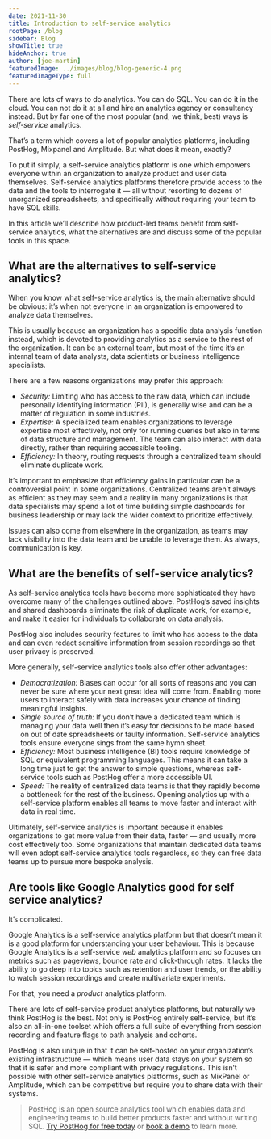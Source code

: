 ```yaml
---
date: 2021-11-30
title: Introduction to self-service analytics
rootPage: /blog
sidebar: Blog
showTitle: true
hideAnchor: true
author: [joe-martin]
featuredImage: ../images/blog/blog-generic-4.png
featuredImageType: full
---
```


There are lots of ways to do analytics. You can do SQL. You can do it in the cloud. You can not do it at all and hire an analytics agency or consultancy instead. But by far one of the most popular (and, we think, best) ways is _self-service_ analytics. 

That’s a term which covers a lot of popular analytics platforms, including PostHog, Mixpanel and Amplitude. But what does it mean, exactly? 

To put it simply, a self-service analytics platform is one which empowers everyone within an organization to analyze product and user data themselves. Self-service analytics platforms therefore provide access to the data and the tools to interrogate it — all without resorting to dozens of unorganized spreadsheets, and specifically without requiring your team to have SQL skills.

In this article we’ll describe how product-led teams benefit from self-service analytics, what the alternatives are and discuss some of the popular tools in this space. 

## What are the alternatives to self-service analytics?

When you know what self-service analytics is, the main alternative should be obvious: it’s when not everyone in an organization is empowered to analyze data themselves. 

This is usually because an organization has a specific data analysis function instead, which is devoted to providing analytics as a service to the rest of the organization. It can be an external team, but most of the time it’s an internal team of data analysts, data scientists or business intelligence specialists. 

There are a few reasons organizations may prefer this approach: 

- *Security:* Limiting who has access to the raw data, which can include personally identifying information (PII), is generally wise and can be a matter of regulation in some industries. 
- *Expertise:* A specialized team enables organizations to leverage expertise most effectively, not only for running queries but also in terms of data structure and management. The team can also interact with data directly, rather than requiring accessible tooling. 
- *Efficiency:* In theory, routing requests through a centralized team should eliminate duplicate work.

It’s important to emphasize that efficiency gains in particular can be a controversial point in some organizations. Centralized teams aren’t always as efficient as they may seem and a reality in many organizations is that data specialists may spend a lot of time building simple dashboards for business leadership or may lack the wider context to prioritize effectively.

Issues can also come from elsewhere in the organization, as teams may lack visibility into the data team and be unable to leverage them. As always, communication is key. 

<BorderWrapper>
    <Quote
        imageSource="/images/customers/andy.jpeg"
        size="md"
        name="Andy Su"
        title="Founder and CEO, Pry"
        quote={`“We look into things such as how valuable customers who come to us via ads are compared to those who are organic. We then use that information to make decisions about our advertising strategy.”`}
    />
</BorderWrapper>

## What are the benefits of self-service analytics?

As self-service analytics tools have become more sophisticated they have overcome many of the challenges outlined above. PostHog’s saved insights and shared dashboards eliminate the risk of duplicate work, for example, and make it easier for individuals to collaborate on data analysis. 

PostHog also includes security features to limit who has access to the data and can even redact sensitive information from session recordings so that user privacy is preserved. 

More generally, self-service analytics tools also offer other advantages:

- *Democratization:* Biases can occur for all sorts of reasons and you can never be sure where your next great idea will come from. Enabling more users to interact safely with data increases your chance of finding meaningful insights. 
- *Single source of truth:* If you don’t have a dedicated team which is managing your data well then it’s easy for decisions to be made based on out of date spreadsheets or faulty information. Self-service analytics tools ensure everyone sings from the same hymn sheet. 
- *Efficiency:* Most business intelligence (BI) tools require knowledge of SQL or equivalent programming languages. This means it can take a long time just to get the answer to simple questions, whereas self-service tools such as PostHog offer a more accessible UI.
- *Speed:* The reality of centralized data teams is that they rapidly become a bottleneck for the rest of the business. Opening analytics up with a self-service platform enables all teams to move faster and interact with data in real time. 

Ultimately, self-service analytics is important because it enables organizations to get more value from their data, faster — and usually more cost effectively too. Some organizations that maintain dedicated data teams will even adopt self-service analytics tools regardless, so they can free data teams up to pursue more bespoke analysis. 

## Are tools like Google Analytics good for self service analytics?

It’s complicated. 

Google Analytics is a self-service analytics platform but that doesn’t mean it is a good platform for understanding your user behaviour. This is because Google Analytics is a self-service _web_ analytics platform and so focuses on metrics such as pageviews, bounce rate and click-through rates. It lacks the ability to go deep into topics such as retention and user trends, or the ability to watch session recordings and create multivariate experiments. 

<BorderWrapper>
    <Quote
        imageSource="/images/customers/anca.png"
        size="md"
        name="Anca Filip"
        title="Head of Product, Mention Me"
        quote={`“We used to use Google Analytics, but PostHog has helped us improve our product and get a much better understanding of our users than we've ever been able to before."`}
    />
</BorderWrapper>


For that, you need a _product_ analytics platform. 

There are lots of self-service product analytics platforms, but naturally we think PostHog is the best. Not only is PostHog entirely self-service, but it’s also an all-in-one toolset which offers a full suite of everything from session recording and feature flags to path analysis and cohorts. 

PostHog is also unique in that it can be self-hosted on your organization’s existing infrastructure — which means user data stays on your system so that it is safer and more compliant with privacy regulations. This isn’t possible with other self-service analytics platforms, such as MixPanel or Amplitude, which can be competitive but require you to share data with their systems. 

> PostHog is an open source analytics tool which enables data and engineering teams to build better products faster and without writing SQL. [Try PostHog for free today](https://posthog.com/signup) or [book a demo](https://posthog.com/book-a-demo) to learn more.


